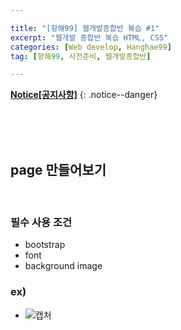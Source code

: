 ```yaml
---

title: "[항해99] 웹개발종합반 복습 #1" 
excerpt: "웹개발 종합반 복습 HTML, CSS" 
categories: [Web develop, Hanghae99]
tag: [항해99, 사전준비, 웹개발종합반] 

---
```


**[Notice[공지사항]](https://lilclown97.github.io/notice/Notice1/)**
{: .notice--danger}

<br><br><br>

## page 만들어보기

<br>

### 필수 사용 조건

- bootstrap
- font
- background image

### ex)

- ![캡처](https://user-images.githubusercontent.com/98236458/165699740-ad425b29-6222-4465-8a28-9c5f62e8772b.PNG)
